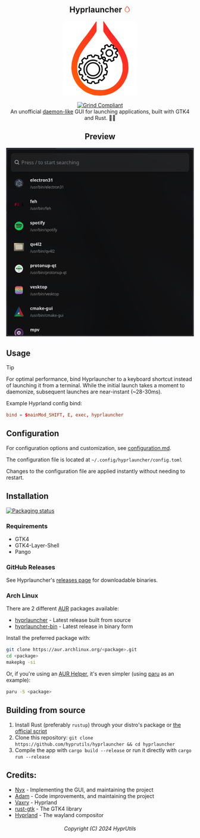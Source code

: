 <div align='center'>

<h2>Hyprlauncher <img src='https://raw.githubusercontent.com/hyprutils/.github/refs/heads/main/hyprutils_transparent.png'width='18' height='18'></h2>

<img src='hyprlauncher.png' width='200' height='200'><br>

[![Grind Compliant](https://img.shields.io/badge/Grind-Compliant-blue)](https://github.com/The-Grindhouse/guidelines)<br>
An unofficial [daemon-like](https://en.wikipedia.org/wiki/Daemon_(computing)) GUI for launching applications, built with GTK4 and Rust. 🚀🦀<br>

## Preview
![Preview](.github/preview.png)

</div>

## Usage

> [!TIP]
> For optimal performance, bind Hyprlauncher to a keyboard shortcut instead of launching it from a terminal. While the initial launch takes a moment to daemonize, subsequent launches are near-instant (~28-30ms).

Example Hyprland config bind:
```conf
bind = $mainMod_SHIFT, E, exec, hyprlauncher
```

## Configuration
For configuration options and customization, see [configuration.md](configuration.md).

The configuration file is located at `~/.config/hyprlauncher/config.toml`

Changes to the configuration file are applied instantly without needing to restart.

## Installation

[![Packaging status](https://repology.org/badge/vertical-allrepos/hyprlauncher.svg)](https://repology.org/project/hyprlauncher/versions)

### Requirements
- GTK4
- GTK4-Layer-Shell
- Pango

### GitHub Releases
See Hyprlauncher's [releases page](https://github.com/hyprutils/hyprlauncher/releases) for downloadable binaries.

### Arch Linux
There are 2 different [AUR](https://aur.archlinux.org) packages available:

- [hyprlauncher](https://aur.archlinux.org/packages/hyprlauncher) - Latest release built from source
- [hyprlauncher-bin](https://aur.archlinux.org/packages/hyprlauncher-bin) - Latest release in binary form

Install the preferred package with:
```bash
git clone https://aur.archlinux.org/<package>.git
cd <package>
makepkg -si
```

Or, if you're using an [AUR Helper](https://wiki.archlinux.org/title/AUR_helpers), it's even simpler (using [paru](https://github.com/Morganamilo/paru) as an example):
```bash
paru -S <package>
```

## Building from source
1. Install Rust (preferably `rustup`) through your distro's package or [the official script](https://www.rust-lang.org/tools/install)
2. Clone this repository:
`git clone https://github.com/hyprutils/hyprlauncher && cd hyprlauncher`
3. Compile the app with `cargo build --release` or run it directly with `cargo run --release`

## Credits:
- [Nyx](https://github.com/nnyyxxxx) - Implementing the GUI, and maintaining the project
- [Adam](https://github.com/adamperkowski) - Code improvements, and maintaining the project
- [Vaxry](https://github.com/vaxerski) - Hyprland
- [rust-gtk](https://github.com/gtk-rs/gtk4-rs) - The GTK4 library
- [Hyprland](https://github.com/hyprwm/Hyprland) - The wayland compositor

<h6 align='center'>Copyright (C) 2024 HyprUtils<h6>
